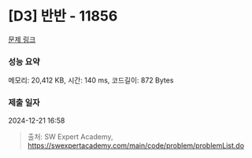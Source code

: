 # [D3] 반반 - 11856 

[문제 링크](https://swexpertacademy.com/main/code/problem/problemDetail.do?contestProbId=AXjS1GXqZ8gDFATi) 

### 성능 요약

메모리: 20,412 KB, 시간: 140 ms, 코드길이: 872 Bytes

### 제출 일자

2024-12-21 16:58



> 출처: SW Expert Academy, https://swexpertacademy.com/main/code/problem/problemList.do